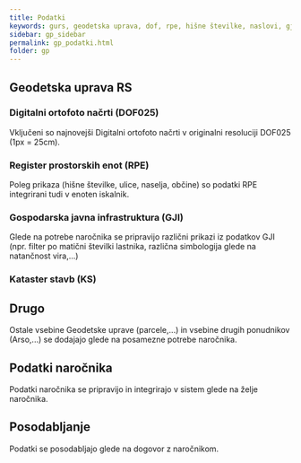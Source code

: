 ```yaml
---
title: Podatki
keywords: gurs, geodetska uprava, dof, rpe, hišne številke, naslovi, gji, kataster, stavb, infrastruktura, prostorski podatki
sidebar: gp_sidebar
permalink: gp_podatki.html
folder: gp
---
```


## Geodetska uprava RS

### Digitalni ortofoto načrti (DOF025)
Vključeni so najnovejši Digitalni ortofoto načrti v originalni resoluciji DOF025 (1px = 25cm).

### Register prostorskih enot (RPE)
Poleg prikaza (hišne številke, ulice, naselja, občine) so podatki RPE integrirani tudi v enoten iskalnik.

### Gospodarska javna infrastruktura (GJI)
Glede na potrebe naročnika se pripravijo različni prikazi iz podatkov GJI (npr. filter po matični številki lastnika, različna
simbologija glede na natančnost vira,...)

### Kataster stavb (KS)

## Drugo
Ostale vsebine Geodetske uprave (parcele,...) in vsebine drugih ponudnikov (Arso,...) se dodajajo glede na posamezne potrebe naročnika.

## Podatki naročnika
Podatki naročnika se pripravijo in integrirajo v sistem glede na želje naročnika.

## Posodabljanje
Podatki se posodabljajo glede na dogovor z naročnikom.

